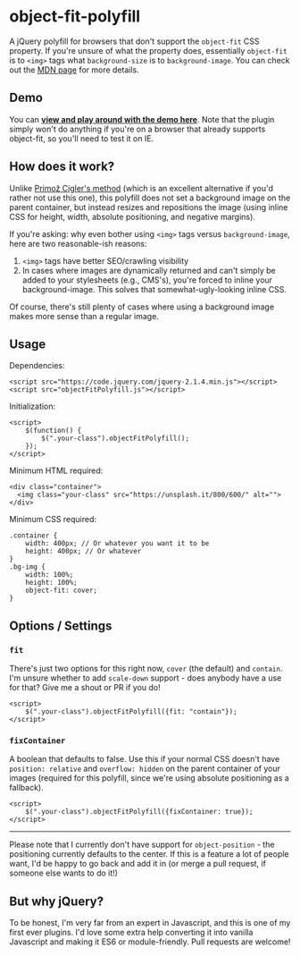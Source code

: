 # object-fit-polyfill
A jQuery polyfill for browsers that don't support the `object-fit` CSS property. If you're unsure of what the property does, essentially `object-fit` is to `<img>` tags what `background-size` is to `background-image`. You can check out the [MDN page](https://developer.mozilla.org/en-US/docs/Web/CSS/object-fit) for more details.

## Demo

You can **[view and play around with the demo here](http://)**. Note that the plugin simply won't do anything if you're on a browser that already supports object-fit, so you'll need to test it on IE.

## How does it work?

Unlike [Primož Cigler's method](https://medium.com/@primozcigler/neat-trick-for-css-object-fit-fallback-on-edge-and-other-browsers-afbc53bbb2c3#.17fpxgk0w) (which is an excellent alternative if you'd rather not use this one), this polyfill does not set a background image on the parent container, but instead resizes and repositions the image (using inline CSS for height, width, absolute positioning, and negative margins).

If you're asking: why even bother using `<img>` tags versus `background-image`, here are two reasonable-ish reasons:

1. `<img>` tags have better SEO/crawling visibility
2. In cases where images are dynamically returned and can't simply be added to your stylesheets (e.g., CMS's), you're forced to inline your background-image. This solves that somewhat-ugly-looking inline CSS.

Of course, there's still plenty of cases where using a background image makes more sense than a regular image.

## Usage

Dependencies:

```
<script src="https://code.jquery.com/jquery-2.1.4.min.js"></script>
<script src="objectFitPolyfill.js"></script>
```

Initialization:

```
<script>
	$(function() {
		$(".your-class").objectFitPolyfill();
	});
</script>
```

Minimum HTML required:

```
<div class="container">
  <img class="your-class" src="https://unsplash.it/800/600/" alt="">
</div>
```

Minimum CSS required:

```
.container {
	width: 400px; // Or whatever you want it to be
	height: 400px; // Or whatever
}
.bg-img {
	width: 100%;
	height: 100%;
	object-fit: cover;
}
```

## Options / Settings

### `fit`

There's just two options for this right now, `cover` (the default) and `contain`. I'm unsure whether to add `scale-down` support - does anybody have a use for that? Give me a shout or PR if you do!

```
<script>
	$(".your-class").objectFitPolyfill({fit: "contain"});
</script>
```

### `fixContainer`

A boolean that defaults to false. Use this if your normal CSS doesn't have `position: relative` and `overflow: hidden` on the parent container of your images (required for this polyfill, since we're using absolute positioning as a fallback).

```
<script>
	$(".your-class").objectFitPolyfill({fixContainer: true});
</script>
```

---

Please note that I currently don't have support for `object-position` - the positioning currently defaults to the center. If this is a feature a lot of people want, I'd be happy to go back and add it in (or merge a pull request, if someone else wants to do it!)

## But why jQuery?

To be honest, I'm very far from an expert in Javascript, and this is one of my first ever plugins. I'd love some extra help converting it into vanilla Javascript and making it ES6 or module-friendly. Pull requests are welcome!

